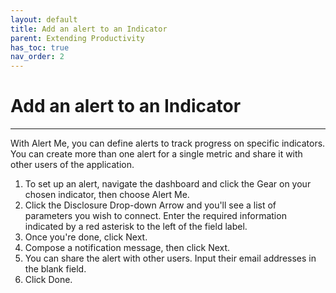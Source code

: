 ```yaml
---
layout: default
title: Add an alert to an Indicator
parent: Extending Productivity
has_toc: true
nav_order: 2
---
```


# Add an alert to an Indicator

---

With Alert Me, you can define alerts to track progress on specific indicators. You can create more than one alert for a single metric and share it with other users of the application.
1. To set up an alert, navigate the dashboard and click the Gear on your chosen indicator, then choose Alert Me.
2. Click the Disclosure Drop-down Arrow and you'll see a list of parameters you wish to connect. Enter the required information indicated by a red asterisk to the left of the field label.
3. Once you're done, click Next.
4. Compose a notification message, then click Next.
5. You can share the alert with other users. Input their email addresses in the blank field.
6. Click Done.
